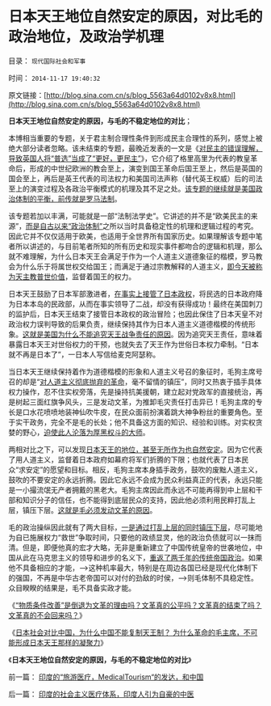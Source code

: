 # 日本天王地位自然安定的原因，对比毛的政治地位，及政治学机理

目录： `现代国际社会和军事` 

时间： `2014-11-17 19:40:32` 

原文链接：[http://blog.sina.com.cn/s/blog_5563a64d0102v8x8.html](http://blog.sina.com.cn/s/blog_5563a64d0102v8x8.html)

**日本天王地位自然安定的原因，与毛的不稳定地位的对比**；

本博相当重要的专题，关于君主制合理性条件到形成民主合理性的系列，感觉上被绝大部分读者忽略。该未结束的专题，最晚近发表的一文是《[对民主的错误理解，导致英国人将“普选”当成了“更好，更民主”](../../../2014/5/17/英国民主不是人民的意愿，英国民主长期不反映“大多数利益”.md)》，它介绍了格里高里为代表的教皇革命后，形成的中世纪欧洲的教会至上，演变到国王革命后国王至上，然后是英国的国会至上，再后是英王代表的司法权力和美国司法声称（替代英王权威）后的司法至上的演变过程及各政治平衡模式的机理及其不足之处。[该专题的继续就是美国政治体制的平衡，前传就是罗马法制](../../../2014/4/5/从“君主至上”到“司法至上”的政治进化，及亚里士多德《政治学》.md)。

该专题若加以丰满，可能就是一部“法制法学史”。它讲述的并不是“欧美民主的来源”，[而是自古以来“政治体制”](../../../2013/10/11/合法性守恒是法学和政治学的基本定理，及科学和客观.md)之所以当时具备稳定性的机理和逻辑过程的考究。因此它并不仅仅适用于欧美，也适用于全世界所有国家历史。如果理解该专题中笔者所以讲述的，与目前笔者所知的所有历史和现实事件都吻合的逻辑和机理，那么就不难理解，为什么日本天王会满足于作为一个人道主义道德象征的楷模，罗马教会为什么乐于将属世权交给国王；而满足于通过宗教解释的人道主义，[即今天被称为天主教普世价值](../../../2011/9/2/普世帝国的天下主义.md)，监督着国王的权力。

日本天王鼓励了日本军部激进者，[在事实上接管了日本政权](../../../2014/9/21/为什么日本改革开放，难逃法西斯主义的命运.md)，将民选的日本政府降为日本本岛的民政部，从而在事实领导了二战，却没有获得成功！最终在美国刺刀的监护后，日本天王结束了接管日本政权的政治冒险；也因此保住了日本天皇不对政治权力误判导致的后果负责，继续保持其作为日本人道主义道德楷模的传统形象。[这就是美国为什么不能追究天王战争责任的原因](../../../2014/10/25/麦克阿瑟对日本的顶层设计，反映美国右派的左倾本能.md)。因为追究天王责任，意味着暴露日本天王对世俗权力的干预，也就失去了天王作为世俗日本权力牵制。“日本就不再是日本了”，一日本人写信给麦克阿瑟称。

当日本天王继续保持着作为道德楷模的形象和人道主义号召的象征时，毛狗主席号召的却是“[对人道主义彻底抛弃的革命](../../../2014/9/14/西方意识形态之间的转化，及与极权主义的逻辑关联.md)，毫不留情的镇压”，同时又热衷于插手具体权力操作，忍不住实权旁落，先是操持抗美援朝，建立起对党政军的直接统治，再是树起三面红旗争风头，三是发动文革，为推卸毛灾责任打击异已！毛狗主席的专长是口水花喷喷地装神仙吹牛皮，在民众面前扮演着跳大神争粉丝的重要角色。至于实干政务，完全不是毛的长处；他不具备这方面的知识、经验和训练。对实权贪婪的野心，[迫使此人沦落为厚黑权斗的大师](../../../2013/8/18/实体法学视角中，文化大革命发酵的正反馈.md)。

两相对比之下，可以发现[日本天王的地位，甚至无所作为也自然安定](../../../2014/8/26/日本特殊的传统文化塑造的日本模式.md)。因为它代表了用人道主义，监督着日本政府如幕府将军们折腾的下限；也就代表了日本民众“求安定”的愿望和目标。相反，毛狗主席本身插手政务，鼓吹的废黜人道主义，鼓吹的不要安定的永远折腾。因此它永远不会成为民众利益真正的代表，永远只能是一小撮流氓无产者拥戴的黑老大。毛狗主席因此而永远不可能再得到中上层和干部和知识分子的信任，也不能得到底层民众的支持，因此他必须利用民粹打乱上层，镇压下层。[这就是毛必须发动文革的原因](../../../2009/7/3/看看毛主席是怎样发动文革反腐的.md)。

毛的政治操纵因此就有了两大目标，[一是通过打乱上层的同时镇压下层](../../../2013/4/1/改革是建构，革命是暴力建构，民粹是反复折腾；.md)，尽可能地为自已施展权力“救世”争取时间，只要他的政绩显灵，他的政治负债就可以一抹而清。但是，即便他真的宏才大略，无非是重新建立了中国传统皇帝的世袭地位，中国从此在马克思主义的领导和进步的名义下，[重返了两千年的传统帝国政治](../../../2014/9/25/甲午惨败中的替罪羊，掩盖了中华帝国传统文化的缺陷.md)。如果他不具备相应的才能，——>这种机率最大，特别是在周边各国已经是现代化体制下的强国，不再是中华古老帝国可以对付的劲敌的时侯，——>则毛体制不具稳定性。众目睽睽的结果是，毛不具备实政才能。

《[“物质条件改善”是倒退为文革的理由吗？文革真的公平吗？文革真的结束了吗？文革真的不会回来吗？](../../../2014/11/14/从免费医疗到强制加薪，道德声讨科学的愚暴民粹！.md)》

《[日本社会对比中国，为什么中国不能复制天王制？
为什么革命的毛主席，不可能形成日本天王那样的凝聚力](../../../2014/11/16/天王是日本君主吗？为什么中国不能复制日本天王体制？.md)》

《**日本天王地位自然安定的原因，与毛的不稳定地位的对比**》

前一篇： [印度的“旅游医疗，MedicalTourism“的发达，和中国](../../../2014/11/19/印度的“旅游医疗，MedicalTourism“的发达，和中国.md)

后一篇： [印度的社会主义医疗体系，印度人引为自豪的中医](../../../2014/11/17/印度的社会主义医疗体系，印度人引为自豪的中医.md)

